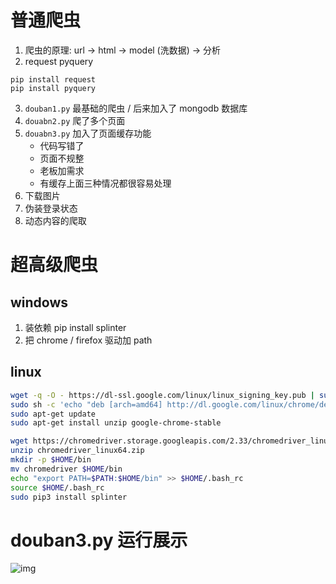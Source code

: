 # 普通爬虫

1. 爬虫的原理: url -> html -> model (洗数据) -> 分析
2. request pyquery
```
pip install request
pip install pyquery
``` 
3. `douban1.py` 最基础的爬虫  / 后来加入了 mongodb 数据库
4. `douabn2.py` 爬了多个页面
5. `douabn3.py` 加入了页面缓存功能
    - 代码写错了
    - 页面不规整
    - 老板加需求
    - 有缓存上面三种情况都很容易处理
6. 下载图片
7. 伪装登录状态
8. 动态内容的爬取


# 超高级爬虫

## windows
1. 装依赖 pip install splinter
2. 把 chrome / firefox 驱动加 path

## linux

```bash
wget -q -O - https://dl-ssl.google.com/linux/linux_signing_key.pub | sudo apt-key add - 
sudo sh -c 'echo "deb [arch=amd64] http://dl.google.com/linux/chrome/deb/ stable main" >> /etc/apt/sources.list.d/google.list'
sudo apt-get update 
sudo apt-get install unzip google-chrome-stable

wget https://chromedriver.storage.googleapis.com/2.33/chromedriver_linux64.zip
unzip chromedriver_linux64.zip
mkdir -p $HOME/bin
mv chromedriver $HOME/bin
echo "export PATH=$PATH:$HOME/bin" >> $HOME/.bash_rc
source $HOME/.bash_rc
sudo pip3 install splinter
```


# douban3.py 运行展示
![img](https://github.com/majunjun12345/crawler/blob/master/%E5%8A%9F%E8%83%BD%E5%B1%95%E7%A4%BA/%E9%A1%B5%E9%9D%A2%E7%BC%93%E5%AD%98.gif)
